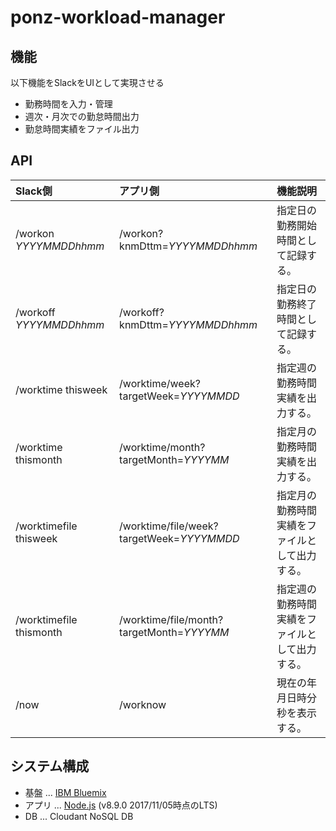 # ponz-workload-manager
## 機能
以下機能をSlackをUIとして実現させる
* 勤務時間を入力・管理
* 週次・月次での勤怠時間出力
* 勤怠時間実績をファイル出力

## API

|Slack側|アプリ側|機能説明|
|:---|:---|:---|
|/workon *YYYYMMDDhhmm*|/workon?knmDttm=*YYYYMMDDhhmm*|指定日の勤務開始時間として記録する。|
|/workoff *YYYYMMDDhhmm*|/workoff?knmDttm=*YYYYMMDDhhmm*|指定日の勤務終了時間として記録する。|
|/worktime thisweek|/worktime/week?targetWeek=*YYYYMMDD*|指定週の勤務時間実績を出力する。|
|/worktime thismonth|/worktime/month?targetMonth=*YYYYMM*|指定月の勤務時間実績を出力する。|
|/worktimefile thisweek|/worktime/file/week?targetWeek=*YYYYMMDD*|指定月の勤務時間実績をファイルとして出力する。|
|/worktimefile thismonth|/worktime/file/month?targetMonth=*YYYYMM*|指定週の勤務時間実績をファイルとして出力する。|
|/now|/worknow|現在の年月日時分秒を表示する。|

## システム構成

* 基盤 ... [IBM Bluemix](https://console.bluemix.net)
* アプリ ... [Node.js](https://nodejs.org/ja/) (v8.9.0 2017/11/05時点のLTS)
* DB ... Cloudant NoSQL DB
